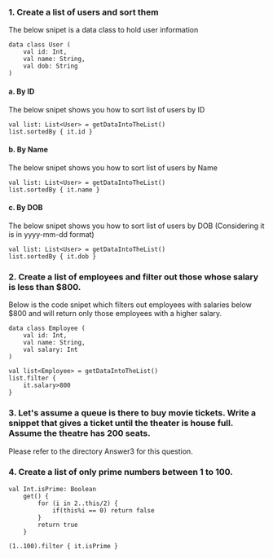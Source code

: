 ### 1. Create a list of users and sort them
The below snipet is a data class to hold user information
```
data class User (
    val id: Int,
    val name: String,
    val dob: String
)
```
#### a. By ID
The below snipet shows you how to sort list of users by ID
```
val list: List<User> = getDataIntoTheList()
list.sortedBy { it.id }
```

#### b. By Name
The below snipet shows you how to sort list of users by Name
```
val list: List<User> = getDataIntoTheList()
list.sortedBy { it.name }
```

#### c. By DOB
The below snipet shows you how to sort list of users by DOB (Considering it is in yyyy-mm-dd format)
```
val list: List<User> = getDataIntoTheList()
list.sortedBy { it.dob }
```
### 2. Create a list of employees and filter out those whose salary is less than $800.
Below is the code snipet which filters out employees with salaries below $800 and will return only those employees with a higher salary.
```
data class Employee (
    val id: Int,
    val name: String,
    val salary: Int
)
```
```
val list<Employee> = getDataIntoTheList()
list.filter { 
    it.salary>800 
}
```
### 3. Let's assume a queue is there to buy movie tickets. Write a snippet that gives a ticket until the theater is house full. Assume the theatre has 200 seats.
Please refer to the directory Answer3 for this question.

### 4. Create a list of only prime numbers between 1 to 100.
```
val Int.isPrime: Boolean
    get() {
        for (i in 2..this/2) {
            if(this%i == 0) return false
        }
        return true
    }
```
```
(1..100).filter { it.isPrime }
```




